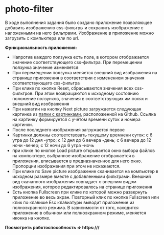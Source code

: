 # photo-filter

В ходе выполнения задания было создано приложение позволяющее добавить изображению css-фильтры и сохранить изображение с наложенными на него фильтрами. Изображение в приложение можно загрузить с компьютера или по url.

**Функциональность приложения:**

- Напротив каждого ползунка есть поле, в котором отображается значение соответствующего css-фильтра. При перемещении ползунка значение изменяется
- При перемещении ползунка меняется внешний вид изображения на странице приложения в соответствии с изменением значения соответствующего css-фильтра
- При клике по кнопке Reset, сбрасываются значения всех css-фильтров. При этом возвращаются к исходному состоянию положение ползунков, значения в соответствующих им полях и внешний вид изображения
- При нажатии на кнопку Next picture загружается следующая картинка из [папки с картинками](https://github.com/rolling-scopes-school/stage1-tasks/tree/assets/images), расположенной на Github. Ссылка на картинку формируется с учётом времени суток и номера картинки.
- После последнего изображения загружается первое
- Картинки должны соответствовать текущему времнени суток: с 6 утра до 12 дня -утро; с 12 дня до 6 вечера -день; с 6 вечера до 12 ночи -вечер; с 12 ночи до 6 утра -ночь
- при клике по кнопке Load picture открывается окно выбора файлов на компьютере, выбранное изображение отображается в приложении, вписывается в предназначенное для него окно. Пропорции изображения при этом не искажаются.
- При клике по Save picture изображение скачивается на компьютер в исходном размере вместе с добавленными фильтрами. Внешний вид скачанного изображения совпадает с внешним видом изображения, которое редактировалось на странице приложения
- Есть кнопка Fullscreen при клике по которой можно развернуть приложение во весь экран. Повторный клик по кнопке Fullscreen или клик по клавише Esc клавиатуры выводит приложение из полноэкранного режима. В зависимости от того, находится приложение в обычном или полноэкранном режиме, меняется иконка на кнопке.

**Посмотреть работоспособность => https:///**